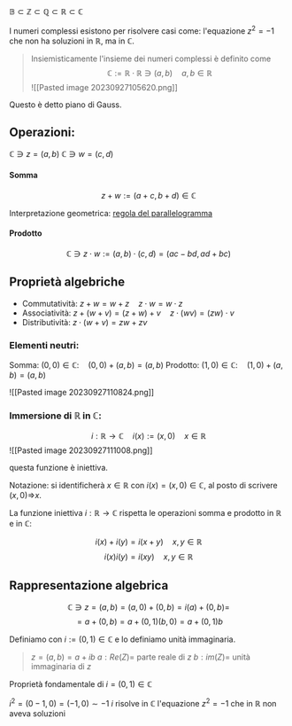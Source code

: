 $\mathbb{B}\subset\mathbb{Z}\subset\mathbb{Q}\subset\mathbb{R}\subset\mathbb{C}$

I numeri complessi esistono per risolvere casi come: l'equazione $z^{2}=-1$ che non ha soluzioni in $\mathbb{R}$, ma in $\mathbb{C}$.

>Insiemisticamente l'insieme dei numeri complessi è definito come $$\mathbb{C}:=\mathbb{R}\cdot\mathbb{R}\ni(a,b)\quad a,b\in\mathbb{R}$$
>![[Pasted image 20230927105620.png]]

Questo è detto piano di Gauss.
## Operazioni:

$\mathbb{C}\ni z = (a,b)$
$\mathbb{C}\ni w = (c,d)$
#### Somma

$$z+w:=(a+c,b+d)\in\mathbb{C}$$

Interpretazione geometrica: [regola del parallelogramma](obsidian://vault/MAT-03/Vettori%20fisici#somma)
#### Prodotto

$$\mathbb{C}\ni z\cdot w:=(a,b)\cdot(c,d)=(ac-bd, ad+bc)$$

## Proprietà algebriche
- Commutatività: $z+w=w+z\quad z\cdot w=w\cdot z$
- Associatività: $z+(w+v)=(z+w)+v\quad z\cdot(wv)=(zw)\cdot v$
- Distributività: $z\cdot(w+v)=zw+zv$

### Elementi neutri:

Somma: $(0,0)\in\mathbb{C}:\quad(0,0)+(a,b)=(a,b)$
Prodotto: $(1,0)\in\mathbb{C}:\quad(1,0)+(a,b)=(a,b)$

![[Pasted image 20230927110824.png]]

### Immersione di $\mathbb{R}$ in $\mathbb{C}$:

$$i: \mathbb{R}\rightarrow\mathbb{C}\quad i(x):=(x,0)\quad x\in\mathbb{R}$$
![[Pasted image 20230927111008.png]]

questa funzione è iniettiva.


Notazione: si identificherà $x\in\mathbb{R}$ con $i(x)=(x,0)\in\mathbb{C}$, al posto di scrivere $(x,0)$=>$x$.

La funzione iniettiva $i: \mathbb{R}\rightarrow\mathbb{C}$ rispetta le operazioni somma e prodotto in $\mathbb{R}$ e in $\mathbb{C}:$

$$i(x)+i(y)=i(x+y)\quad x,y\in\mathbb{R}$$
$$i(x)i(y)=i(xy)\quad x,y\in\mathbb{R}$$

## Rappresentazione algebrica

$$\mathbb{C}\ni z=(a,b)=(a,0)+(0,b)=i(a)+(0,b)=$$
$$=a+(0,b)=a+(0,1)(b,0)=a+(0,1)b$$

Definiamo con $i:=(0,1)\in\mathbb{C}$ e lo definiamo unità immaginaria.

>$z=(a,b)=a+ib$
>$a: Re(Z)=$ parte reale di $z$
>$b: im(Z) =$ unità immaginaria di $z$


Proprietà fondamentale di $i=(0,1)\in\mathbb{C}$

$i^{2}=(0-1,0)=(-1,0)\sim-1$
$i$ risolve in $\mathbb{C}$ l'equazione $z^{2}=-1$ che in $\mathbb{R}$ non aveva soluzioni